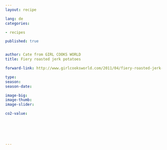 ```yaml
---
layout: recipe

lang: de
categories:

- recipes

published: true


author: Cate from GIRL COOKS WORLD
title: Fiery roasted jerk potatoes

forward-link: http://www.girlcooksworld.com/2011/04/fiery-roasted-jerk-potatoes.html

type: 
season: 
season-date:  

image-big: 
image-thumb: 
image-slider: 

co2-value: 






---
```


